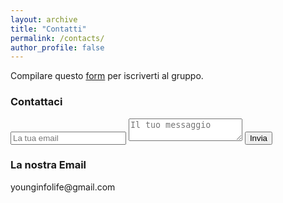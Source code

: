 ```yaml
---
layout: archive
title: "Contatti"
permalink: /contacts/
author_profile: false
---
```


<div id="contact">
    Compilare questo 
    <a href="https://docs.google.com/forms/d/e/1FAIpQLScnU4WZapdWtZn5Bl6r6adntj8XL7MRhsWFyfsCKNon72xxmQ/viewform?usp=sf_link">form</a>
     per iscriverti al gruppo.
    <h3>Contattaci</h3>
    <div id="contact-form">
        <form action="https://formsubmit.co/younginfolife@gmail.com" method="POST">
            <input type="hidden" name="_subject" value="Contact request from personal website" />
            <input type="email" name="Email" placeholder="La tua email" required>
            <textarea name="Testo" placeholder="Il tuo messaggio" required></textarea>
            <button type="submit">Invia</button>
        </form>
    </div>
    <h3>La nostra Email</h3>
    younginfolife@gmail.com
</div>
